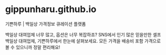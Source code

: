 # gippunharu.github.io
기쁜하루 | 백일상 가격정보 큐레이션 플랫폼

백일상 대여업체 너무 많고, 옵션은 너무 복잡하죠?
SNS에서 인기 많은 믿을만한 셀프백일상 대여업체, 기쁜하루에서 한눈에 살펴보세요.
모든 가격을 배송비 포함 가격으로 볼 수 있으니까 정말 편리해요!
